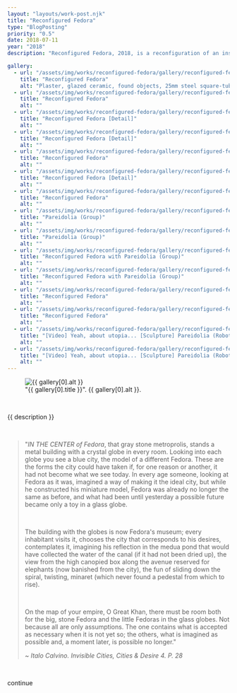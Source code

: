 ```yaml
---
layout: "layouts/work-post.njk"
title: "Reconfigured Fedora"
type: "BlogPosting"
priority: "0.5"
date: 2018-07-11
year: "2018"
description: "Reconfigured Fedora, 2018, is a reconfiguration of an installation of work made for my degree show earlier in the year. The use of the name 'Fedora' comes from the Italo Calvino novel called Invisible Cities which explores imagination and the imaginable through the descriptions of cities by an explorer, Marco Polo."

gallery:
  - url: "/assets/img/works/reconfigured-fedora/gallery/reconfigured-fedora-1.webp"
    title: "Reconfigured Fedora"
    alt: "Plaster, glazed ceramic, found objects, 25mm steel square-tube, clay, 3D printed SLS plastic. Video: Yeah, about utopia ..."
  - url: "/assets/img/works/reconfigured-fedora/gallery/reconfigured-fedora-2.webp"
    title: "Reconfigured Fedora"
    alt: ""
  - url: "/assets/img/works/reconfigured-fedora/gallery/reconfigured-fedora-3.webp"
    title: "Reconfigured Fedora [Detail]"
    alt: ""
  - url: "/assets/img/works/reconfigured-fedora/gallery/reconfigured-fedora-4.webp"
    title: "Reconfigured Fedora [Detail]"
    alt: ""
  - url: "/assets/img/works/reconfigured-fedora/gallery/reconfigured-fedora-5.webp"
    title: "Reconfigured Fedora"
    alt: ""
  - url: "/assets/img/works/reconfigured-fedora/gallery/reconfigured-fedora-6.webp"
    title: "Reconfigured Fedora [Detail]"
    alt: ""
  - url: "/assets/img/works/reconfigured-fedora/gallery/reconfigured-fedora-7.webp"
    title: "Reconfigured Fedora"
    alt: ""
  - url: "/assets/img/works/reconfigured-fedora/gallery/reconfigured-fedora-8.webp"
    title: "Pareidolia (Group)"
    alt: ""
  - url: "/assets/img/works/reconfigured-fedora/gallery/reconfigured-fedora-9.webp"
    title: "Pareidolia (Group)"
    alt: ""
  - url: "/assets/img/works/reconfigured-fedora/gallery/reconfigured-fedora-10.webp"
    title: "Reconfigured Fedora with Pareidolia (Group)"
    alt: ""
  - url: "/assets/img/works/reconfigured-fedora/gallery/reconfigured-fedora-11.webp"
    title: "Reconfigured Fedora with Pareidolia (Group)"
    alt: ""
  - url: "/assets/img/works/reconfigured-fedora/gallery/reconfigured-fedora-12.webp"
    title: "Reconfigured Fedora"
    alt: ""
  - url: "/assets/img/works/reconfigured-fedora/gallery/reconfigured-fedora-13.webp"
    title: "Reconfigured Fedora"
    alt: ""
  - url: "/assets/img/works/reconfigured-fedora/gallery/reconfigured-fedora-14.webp"
    title: "[Video] Yeah, about utopia... [Sculpture] Pareidolia (Robot)"
    alt: ""
  - url: "/assets/img/works/reconfigured-fedora/gallery/reconfigured-fedora-15.webp"
    title: "[Video] Yeah, about utopia... [Sculpture] Pareidolia (Robot)"
    alt: ""
---
```


<figure class="main-article__figure">
    <img src="{{ gallery[0].url  }}" alt="{{ gallery[0].alt }}" title="{{ gallery[0].title }}">
        <figcaption>
            "{{ gallery[0].title }}". {{ gallery[0].alt }}.
        </figcaption>
</figure><br>

<p class="indent">{{ description }}</p>

<br>

<blockquote>
<p class="indent">"<i>IN THE CENTER of Fedora</i>, that gray stone metroprolis, stands a metal building with a crystal globe in every room. Looking into each globe you see a blue city, the model of a different Fedora. These are the forms the city could have taken if, for one reason or another, it had not become what we see today. In every age someone, looking at Fedora as it was, imagined a way of making it the ideal city, but while he constructed his miniature model, Fedora was already no longer the same as before, and what had been until yesterday a possible future became only a toy in a glass globe.</p>

<br>

<p>The building with the globes is now Fedora's museum; every inhabitant visits it, chooses the city that corresponds to his desires, contemplates it, imagining his reflection in the medua pond that would have collected the water of the canal (if it had not been dried up), the view from the high canopied box along the avenue reserved for elephants (now banished from the city), the fun of sliding down the spiral, twisting, minaret (which never found a pedestal from which to rise).</p>

<br>

<p>On the map of your empire, O Great Khan, there must be room both for the big, stone Fedora and the little Fedoras in the glass globes. Not because all are only assumptions. The one contains what is accepted as necessary when it is not yet so; the others, what is imagined as possible and, a moment later, is possible no longer."</p>

<cite>~ Italo Calvino. Invisible Cities, Cities & Desire 4. P. 28</cite>
</blockquote>

<br>

<p>continue</p>

<br>
<br>